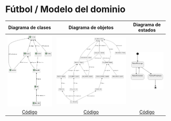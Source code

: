 # Fútbol / Modelo del dominio

|Diagrama de clases|Diagrama de objetos|Diagrama de estados|
|:-:|:-:|:-:|
|![Imagen](images/modeloDelDominio.png)|![Imagen](images/ObjetosFootball.png)|![Imagen](images/FootballStates.png)|
|[Código](FootballClasses.puml)|[Código](FootballObjects.puml)|[Código](FootballStates.puml)|